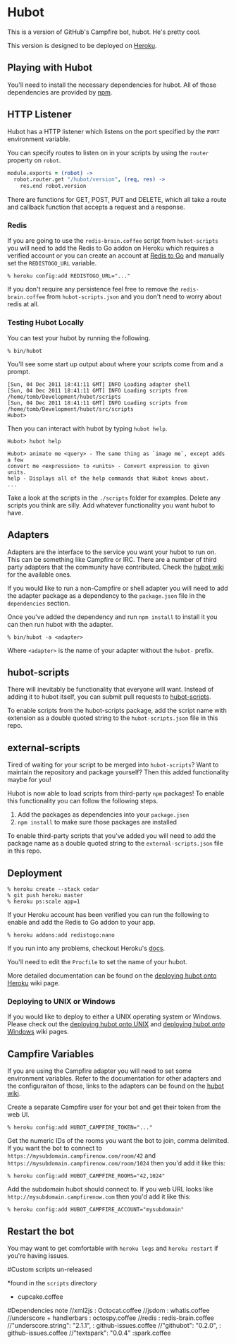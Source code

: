 # Hubot

This is a version of GitHub's Campfire bot, hubot. He's pretty cool.

This version is designed to be deployed on [Heroku][heroku].

[heroku]: http://www.heroku.com

## Playing with Hubot

You'll need to install the necessary dependencies for hubot. All of
those dependencies are provided by [npm][npmjs].

[npmjs]: http://npmjs.org

## HTTP Listener

Hubot has a HTTP listener which listens on the port specified by the `PORT`
environment variable.

You can specify routes to listen on in your scripts by using the `router`
property on `robot`.

```coffeescript
module.exports = (robot) ->
  robot.router.get "/hubot/version", (req, res) ->
    res.end robot.version
```

There are functions for GET, POST, PUT and DELETE, which all take a route and
callback function that accepts a request and a response.

### Redis

If you are going to use the `redis-brain.coffee` script from `hubot-scripts`
you will need to add the Redis to Go addon on Heroku which requires a verified
account or you can create an account at [Redis to Go][redistogo] and manually
set the `REDISTOGO_URL` variable.

    % heroku config:add REDISTOGO_URL="..."

If you don't require any persistence feel free to remove the
`redis-brain.coffee` from `hubot-scripts.json` and you don't need to worry
about redis at all.

[redistogo]: https://redistogo.com/

### Testing Hubot Locally

You can test your hubot by running the following.

    % bin/hubot

You'll see some start up output about where your scripts come from and a
prompt.

    [Sun, 04 Dec 2011 18:41:11 GMT] INFO Loading adapter shell
    [Sun, 04 Dec 2011 18:41:11 GMT] INFO Loading scripts from /home/tomb/Development/hubot/scripts
    [Sun, 04 Dec 2011 18:41:11 GMT] INFO Loading scripts from /home/tomb/Development/hubot/src/scripts
    Hubot>

Then you can interact with hubot by typing `hubot help`.

    Hubot> hubot help

    Hubot> animate me <query> - The same thing as `image me`, except adds a few
    convert me <expression> to <units> - Convert expression to given units.
    help - Displays all of the help commands that Hubot knows about.
    ...

Take a look at the scripts in the `./scripts` folder for examples.
Delete any scripts you think are silly.  Add whatever functionality you
want hubot to have.

## Adapters

Adapters are the interface to the service you want your hubot to run on. This
can be something like Campfire or IRC. There are a number of third party
adapters that the community have contributed. Check the
[hubot wiki][hubot-wiki] for the available ones.

If you would like to run a non-Campfire or shell adapter you will need to add
the adapter package as a dependency to the `package.json` file in the
`dependencies` section.

Once you've added the dependency and run `npm install` to install it you can
then run hubot with the adapter.

    % bin/hubot -a <adapter>

Where `<adapter>` is the name of your adapter without the `hubot-` prefix.

[hubot-wiki]: https://github.com/github/hubot/wiki

## hubot-scripts

There will inevitably be functionality that everyone will want. Instead
of adding it to hubot itself, you can submit pull requests to
[hubot-scripts][hubot-scripts].

To enable scripts from the hubot-scripts package, add the script name with
extension as a double quoted string to the `hubot-scripts.json` file in this
repo.

[hubot-scripts]: https://github.com/github/hubot-scripts

## external-scripts

Tired of waiting for your script to be merged into `hubot-scripts`? Want to
maintain the repository and package yourself? Then this added functionality
maybe for you!

Hubot is now able to load scripts from third-party `npm` packages! To enable
this functionality you can follow the following steps.

1. Add the packages as dependencies into your `package.json`
2. `npm install` to make sure those packages are installed

To enable third-party scripts that you've added you will need to add the package
name as a double quoted string to the `external-scripts.json` file in this repo.

## Deployment

    % heroku create --stack cedar
    % git push heroku master
    % heroku ps:scale app=1

If your Heroku account has been verified you can run the following to enable
and add the Redis to Go addon to your app.

    % heroku addons:add redistogo:nano

If you run into any problems, checkout Heroku's [docs][heroku-node-docs].

You'll need to edit the `Procfile` to set the name of your hubot.

More detailed documentation can be found on the
[deploying hubot onto Heroku][deploy-heroku] wiki page.

### Deploying to UNIX or Windows

If you would like to deploy to either a UNIX operating system or Windows.
Please check out the [deploying hubot onto UNIX][deploy-unix] and
[deploying hubot onto Windows][deploy-windows] wiki pages.

[heroku-node-docs]: http://devcenter.heroku.com/articles/node-js
[deploy-heroku]: https://github.com/github/hubot/wiki/Deploying-Hubot-onto-Heroku
[deploy-unix]: https://github.com/github/hubot/wiki/Deploying-Hubot-onto-UNIX
[deploy-windows]: https://github.com/github/hubot/wiki/Deploying-Hubot-onto-Windows

## Campfire Variables

If you are using the Campfire adapter you will need to set some environment
variables. Refer to the documentation for other adapters and the configuraiton
of those, links to the adapters can be found on the [hubot wiki][hubot-wiki].

Create a separate Campfire user for your bot and get their token from the web
UI.

    % heroku config:add HUBOT_CAMPFIRE_TOKEN="..."

Get the numeric IDs of the rooms you want the bot to join, comma delimited. If
you want the bot to connect to `https://mysubdomain.campfirenow.com/room/42`
and `https://mysubdomain.campfirenow.com/room/1024` then you'd add it like this:

    % heroku config:add HUBOT_CAMPFIRE_ROOMS="42,1024"

Add the subdomain hubot should connect to. If you web URL looks like
`http://mysubdomain.campfirenow.com` then you'd add it like this:

    % heroku config:add HUBOT_CAMPFIRE_ACCOUNT="mysubdomain"

[hubot-wiki]: https://github.com/github/hubot/wiki

## Restart the bot

You may want to get comfortable with `heroku logs` and `heroku restart`
if you're having issues.



#Custom scripts un-released

*found in the `scripts` directory

* cupcake.coffee

#Dependencies note
//xml2js : Octocat.coffee
//jsdom : whatis.coffee
//underscore + handlerbars : octospy.coffee
//redis : redis-brain.coffee
//"underscore.string": "2.1.1", : github-issues.coffee
//"githubot": "0.2.0", : github-issues.coffee
//"textspark": "0.0.4" :spark.coffee
